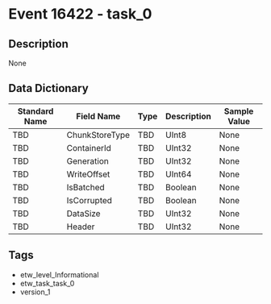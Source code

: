 # Event 16422 - task_0

## Description
None

## Data Dictionary
|Standard Name|Field Name|Type|Description|Sample Value|
|---|---|---|---|---|
|TBD|ChunkStoreType|TBD|UInt8|None|None|
|TBD|ContainerId|TBD|UInt32|None|None|
|TBD|Generation|TBD|UInt32|None|None|
|TBD|WriteOffset|TBD|UInt64|None|None|
|TBD|IsBatched|TBD|Boolean|None|None|
|TBD|IsCorrupted|TBD|Boolean|None|None|
|TBD|DataSize|TBD|UInt32|None|None|
|TBD|Header|TBD|UInt32|None|None|

## Tags
* etw_level_Informational
* etw_task_task_0
* version_1